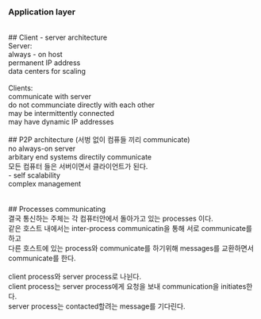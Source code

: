 ### Application layer<br>
<br>
##  Client - server architecture<br>
Server:<br>
always - on host<br>
permanent IP address<br>
data centers for scaling<br>
<br>
Clients:<br>
communicate with server<br>
do not communciate directly with each other<br>
may be intermittently connected<br>
may have dynamic IP addresses<br>
<br>
## P2P architecture (서벙 없이 컴퓨들 끼리 communicate)<br>
no always-on server<br>
arbitary end systems directily communicate<br>
모든 컴퓨터 들은 서버이면서 클라이언트가 된다.<br>
- self scalability<br>
complex management<br>
<br>
<br>
## Processes communicating<br>
결국 통신하는 주체는 각 컴퓨터안에서 돌아가고 있는 processes 이다. <br>
같은 호스트 내에서는 inter-process communicatin을 통해 서로 communicate를 하고<br>
다른 호스트에 있는 process와 communicate를 하기위해 messages를 교환하면서 communicate를 한다. <br>
<br>
client process와 server process로 나뉜다.<br>
client process는 server process에게 요청을 보내 communication을 initiates한다.<br>
server process는 contacted할려는 message를 기다린다. <br>
